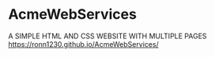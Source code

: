 # AcmeWebServices
A SIMPLE HTML AND CSS WEBSITE WITH MULTIPLE PAGES
https://ronn1230.github.io/AcmeWebServices/
